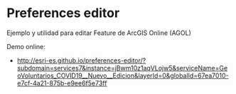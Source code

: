 # Preferences editor
Ejemplo y utilidad para editar Feature de ArcGIS Online (AGOL)



Demo online:
* http://esri-es.github.io/preferences-editor/?subdomain=services7&instance=jBwm10z1aqVLojw5&serviceName=GeoVoluntarios_COVID19__Nuevo__Edicion&layerId=0&globalId=67ea7010-e7cf-4a21-875b-e9ee6f5e73ff
